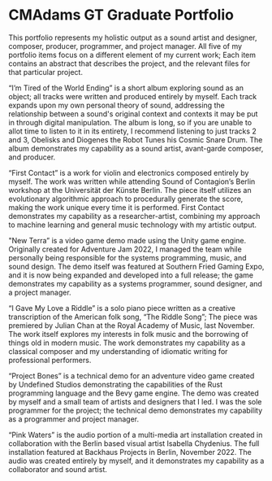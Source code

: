 # CMAdams GT Graduate Portfolio

This portfolio represents my holistic output as a sound artist and designer, composer, producer, programmer, and project manager. All five of my portfolio items focus on a different element of my current work; Each item contains an abstract that describes the project, and the relevant files for that particular project. 
  
“I’m Tired of the World Ending” is a short album exploring sound as an object; all tracks were written and produced entirely by myself. Each track expands upon my own personal theory of sound, addressing the relationship between a sound's original context and contexts it may be put in through digital manipulation. The album is long, so if you are unable to allot time to listen to it in its entirety, I recommend listening to just tracks 2 and 3, Obelisks and Diogenes the Robot Tunes his Cosmic Snare Drum. The album demonstrates my capability as a sound artist, avant-garde composer, and producer. 

“First Contact” is a work for violin and electronics composed entirely by myself. The work was written while attending Sound of Contagion’s Berlin workshop at the Universität der Künste Berlin. The piece itself utilizes an evolutionary algorithmic approach to procedurally generate the score, making the work unique every time it is performed. First Contact demonstrates my capability as a researcher-artist, combining my approach to machine learning and general music technology with my artistic output. 

"New Terra” is a video game demo made using the Unity game engine. Originally created for Adventure Jam 2022, I managed the team while personally being responsible for the systems programming, music, and sound design. The demo itself was featured at Southern Fried Gaming Expo, and it is now being expanded and developed into a full release; the game demonstrates my capability as a systems programmer, sound designer, and a project manager. 

“I Gave My Love a Riddle” is a solo piano piece written as a creative transcription of the American folk song, “The Riddle Song”; The piece was premiered by Julian Chan at the Royal Academy of Music, last November. The work itself explores my interests in folk music and the borrowing of things old in modern music. The work demonstrates my capability as a classical composer and my understanding of idiomatic writing for professional performers.

“Project Bones” is a technical demo for an adventure video game created by Undefined Studios demonstrating the capabilities of the Rust programming language and the Bevy game engine. The demo was created by myself and a small team of artists and designers that I led. I was the sole programmer for the project; the technical demo demonstrates my capability as a programmer and project manager. 
	
“Pink Waters” is the audio portion of a multi-media art installation created in collaboration with the Berlin based visual artist Isabella Chydenius. The full installation featured at Backhaus Projects in Berlin, November 2022. The audio was created entirely by myself, and it demonstrates my capability as a collaborator and sound artist.
